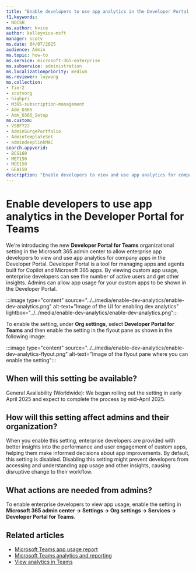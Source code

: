 ```yaml
---
title: "Enable developers to use app analytics in the Developer Portal for Teams"
f1.keywords:
- NOCSH
ms.author: kvice
author: kelleyvice-msft
manager: scotv
ms.date: 04/07/2025
audience: Admin
ms.topic: how-to
ms.service: microsoft-365-enterprise
ms.subservice: administration
ms.localizationpriority: medium
ms.reviewer: luywang
ms.collection: 
- Tier2
- scotvorg
- highpri
- M365-subscription-management
- Adm_O365
- Adm_O365_Setup
ms.custom: 
- VSBFY23
- AdminSurgePortfolio
- AdminTemplateSet
- admindeeplinkMAC
search.appverid:
- BCS160
- MET150
- MOE150
- GEA150
description: "Enable developers to view and use app analytics for company apps in the Developer Portal using the Developer Portal for Teams setting."
---
```


# Enable developers to use app analytics in the Developer Portal for Teams

We're introducing the new **Developer Portal for Teams** organizational setting in the Microsoft 365 admin center to allow enterprise app developers to view and use app analytics for company apps in the Developer Portal. Developer Portal is a tool for managing apps and agents built for Copilot and Microsoft 365 apps. By viewing custom app usage, enterprise developers can see the number of active users and get other insights. Admins can allow app usage for your custom apps to be shown in the Developer Portal.

:::image type="content" source="../../media/enable-dev-analytics/enable-dev-analytics.png" alt-text="Image of the UI for enabling dev analytics" lightbox="../../media/enable-dev-analytics/enable-dev-analytics.png":::

To enable the setting, under **Org settings**, select **Developer Portal for Teams** and then enable the setting in the flyout pane as shown in the following image:

:::image type="content" source="../../media/enable-dev-analytics/enable-dev-analytics-flyout.png" alt-text="Image of the flyout pane where you can enable the setting":::

## When will this setting be available?

General Availability (Worldwide): We began rolling out the setting in early April 2025 and expect to complete the process by mid-April 2025.

## How will this setting affect admins and their organization?

When you enable this setting, enterprise developers are provided with better insights into the performance and user engagement of custom apps, helping them make informed decisions about app improvements. By default, this setting is disabled. Disabling this setting might prevent developers from accessing and understanding app usage and other insights, causing disruptive change to their workflow.

## What actions are needed from admins?

To enable enterprise developers to view app usage, enable the setting in **Microsoft 365 admin center -> Settings -> Org settings -> Services -> Developer Portal for Teams**.

## Related articles

- [Microsoft Teams app usage report](/microsoftteams/teams-analytics-and-reports/app-usage-report)
- [Microsoft Teams analytics and reporting](/microsoftteams/teams-analytics-and-reports/teams-reporting-reference)
- [View analytics in Teams](/microsoftteams/teams-analytics-and-reports/view-analytics)

